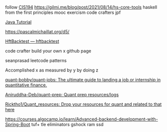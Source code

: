 
follow [CIS194](https://www.seas.upenn.edu/~cis1940/spring13/lectures.html)
https://gilmi.me/blog/post/2021/08/14/hs-core-tools
haskell from the first principles
mooc 
exercism
code crafters 
jpf

[Java Tutorial](https://jenkov.com/tutorials/java/index.html)

https://pascalmichaillat.org/d5/

[HftBacktest — hftbacktest](https://hftbacktest.readthedocs.io/en/latest/)

code crafter build your own x github page

seanprasad leetcode patterns

Accomplished x as measured by y by doing z

[quant-bobby/quant-jobs: The ultimate guide to landing a job or internship in quantitative finance.](https://github.com/quant-bobby/quant-jobs)

[Aniruddha-Deb/quant-prep: Quant prep resources/logs](https://github.com/Aniruddha-Deb/quant-prep)

[Ricktho1/Quant_resources: Drop your resources for quant and related to that here](https://github.com/Ricktho1/Quant_resources/)

https://courses.algocamp.io/learn/Advanced-backend-development-with-Spring-Boot
tuf+
tle eliminators
gshock
ram
ssd